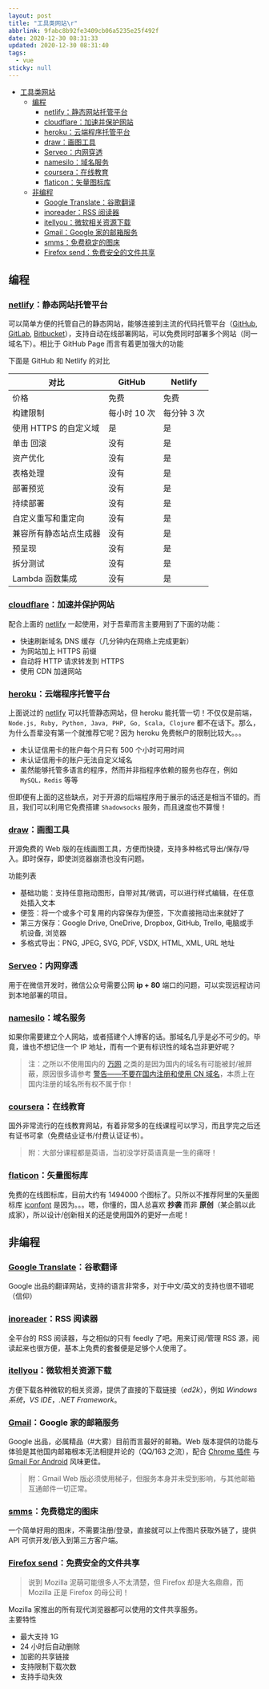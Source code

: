 ```yaml
---
layout: post
title: "工具类网站\r"
abbrlink: 9fabc8b92fe3409cb06a5235e25f492f
date: 2020-12-30 08:31:33
updated: 2020-12-30 08:31:40
tags:
  - vue
sticky: null
---
```


- [工具类网站](#工具类网站)
  - [编程](#编程)
    - [netlify：静态网站托管平台](#netlify静态网站托管平台)
    - [cloudflare：加速并保护网站](#cloudflare加速并保护网站)
    - [heroku：云端程序托管平台](#heroku云端程序托管平台)
    - [draw：画图工具](#draw画图工具)
    - [Serveo：内网穿透](#serveo内网穿透)
    - [namesilo：域名服务](#namesilo域名服务)
    - [coursera：在线教育](#coursera在线教育)
    - [flaticon：矢量图标库](#flaticon矢量图标库)
  - [非编程](#非编程)
    - [Google Translate：谷歌翻译](#google-translate谷歌翻译)
    - [inoreader：RSS 阅读器](#inoreaderrss-阅读器)
    - [itellyou：微软相关资源下载](#itellyou微软相关资源下载)
    - [Gmail：Google 家的邮箱服务](#gmailgoogle-家的邮箱服务)
    - [smms：免费稳定的图床](#smms免费稳定的图床)
    - [Firefox send：免费安全的文件共享](#firefox-send免费安全的文件共享)

## 编程

### [netlify](https://www.netlify.com/)：静态网站托管平台

可以简单方便的托管自己的静态网站，能够连接到主流的代码托管平台（[GitHub](https://github.com), [GitLab](https://gitlab.com), [Bitbucket](https://bitbucket.org)），支持自动在线部署网站，可以免费同时部署多个网站（同一域名下）。相比于 GitHub Page 而言有着更加强大的功能

下面是 GitHub 和 Netlify 的对比

| 对比                   | GitHub       | Netlify     |
| ---------------------- | ------------ | ----------- |
| 价格                   | 免费         | 免费        |
| 构建限制               | 每小时 10 次 | 每分钟 3 次 |
| 使用 HTTPS 的自定义域  | 是           | 是          |
| 单击 回滚              | 没有         | 是          |
| 资产优化               | 没有         | 是          |
| 表格处理               | 没有         | 是          |
| 部署预览               | 没有         | 是          |
| 持续部署               | 没有         | 是          |
| 自定义重写和重定向     | 没有         | 是          |
| 兼容所有静态站点生成器 | 没有         | 是          |
| 预呈现                 | 没有         | 是          |
| 拆分测试               | 没有         | 是          |
| Lambda 函数集成        | 没有         | 是          |

### [cloudflare](https://www.cloudflare.com)：加速并保护网站

配合上面的 [netlify](#netlifyhttpswwwnetlifycom静态网站托管平台) 一起使用，对于吾辈而言主要用到了下面的功能：

- 快速刷新域名 DNS 缓存（几分钟内在网络上完成更新）
- 为网站加上 HTTPS 前缀
- 自动将 HTTP 请求转发到 HTTPS
- 使用 CDN 加速网站

### [heroku](https://www.heroku.com)：云端程序托管平台

上面说过的 [netlify](#netlifyhttpswwwnetlifycom静态网站托管平台) 可以托管静态网站，但 heroku 能托管一切！不仅仅是前端，`Node.js, Ruby, Python, Java, PHP, Go, Scala, Clojure` 都不在话下。那么，为什么吾辈没有第一个就推荐它呢？因为 heroku 免费帐户的限制比较大。。。

- 未认证信用卡的账户每个月只有 500 个小时可用时间
- 未认证信用卡的账户无法自定义域名
- 虽然能够托管多语言的程序，然而并非指程序依赖的服务也存在，例如 `MySQL，Redis` 等等

但即便有上面的这些缺点，对于开源的后端程序用于展示的话还是相当不错的。而且，我们可以利用它免费搭建 `Shadowsocks` 服务，而且速度也不算慢！

### [draw](https://www.draw.io/)：画图工具

开源免费的 Web 版的在线画图工具，方便而快捷，支持多种格式导出/保存/导入。即时保存，即使浏览器崩溃也没有问题。

功能列表

- 基础功能：支持任意拖动图形，自带对其/微调，可以进行样式编辑，在任意处插入文本
- 便签：将一个或多个可复用的内容保存为便签，下次直接拖动出来就好了
- 第三方保存：Google Drive, OneDrive, Dropbox, GitHub, Trello, 电脑或手机设备, 浏览器
- 多格式导出：PNG, JPEG, SVG, PDF, VSDX, HTML, XML, URL 地址

### [Serveo](https://serveo.net)：内网穿透

用于在微信开发时，微信公众号需要公网 **ip + 80** 端口的问题，可以实现远程访问到本地部署的项目。

### [namesilo](https://www.namesilo.com/?rid=ea90147sn)：域名服务

如果你需要建立个人网站，或者搭建个人博客的话。那域名几乎是必不可少的。毕竟，谁也不想记住一个 IP 地址，而有一个更有标识性的域名岂非更好呢？

> 注：之所以不使用国内的 [万网](https://wanwang.aliyun.com/) 之类的是因为国内的域名有可能被封/被屏蔽，原因很多请参考 [警告——不要在国内注册和使用 CN 域名](https://www.williamlong.info/archives/1654.html)，本质上在国内注册的域名所有权不属于你！

### [coursera](https://www.coursera.org/)：在线教育

国外非常流行的在线教育网站，有着非常多的在线课程可以学习，而且学完之后还有证书可拿（免费结业证书/付费认证证书）。

> 附：大部分课程都是英语，当初没学好英语真是一生的痛呀！

### [flaticon](https://www.flaticon.com)：矢量图标库

免费的在线图标库，目前大约有 1494000 个图标了。只所以不推荐阿里的矢量图标库 [iconfont](https://www.iconfont.cn/) 是因为。。。嗯，你懂的，国人总喜欢 **抄袭** 而非 **原创**（某企鹅以此成家），所以设计/创新相关的还是使用国外的更好一点呢！

## 非编程

### [Google Translate](https://translate.google.com)：谷歌翻译

Google 出品的翻译网站，支持的语言非常多，对于中文/英文的支持也很不错呢（信仰）

### [inoreader](https://www.inoreader.com/)：RSS 阅读器

全平台的 RSS 阅读器，与之相似的只有 feedly 了吧。用来订阅/管理 RSS 源，阅读起来也很方便，基本上免费的套餐便是足够个人使用了。

### [itellyou](https://msdn.itellyou.cn)：微软相关资源下载

方便下载各种微软的相关资源，提供了直接的下载链接（_ed2k_），例如 _Windows 系统_，_VS IDE_，_.NET Framework_。

### [Gmail](https://mail.google.com)：Google 家的邮箱服务

Google 出品，必属精品（#大雾）目前而言最好的邮箱。Web 版本提供的功能与体验是其他国内邮箱根本无法相提并论的（QQ/163 之流），配合 [Chrome 插件](https://jasonsavard.com/zh-CN/Checker-Plus-for-Gmail) 与 [Gmail For Android](https://play.google.com/store/apps/details?id=com.google.android.gm&hl=zh_CN) 风味更佳。

> 附：Gmail Web 版必须使用梯子，但服务本身并未受到影响，与其他邮箱互通邮件一切正常。

### [smms](https://sm.ms)：免费稳定的图床

一个简单好用的图床，不需要注册/登录，直接就可以上传图片获取外链了，提供 API 可供开发/嵌入到第三方客户端。

### [Firefox send](https://send.firefox.com/)：免费安全的文件共享

> 说到 Mozilla 泥萌可能很多人不太清楚，但 Firefox 却是大名鼎鼎，而 Mozilla 正是 Firefox 的母公司！

Mozilla 家推出的所有现代浏览器都可以使用的文件共享服务。\
主要特性

- 最大支持 1G
- 24 小时后自动删除
- 加密的共享链接
- 支持限制下载次数
- 支持手动失效
